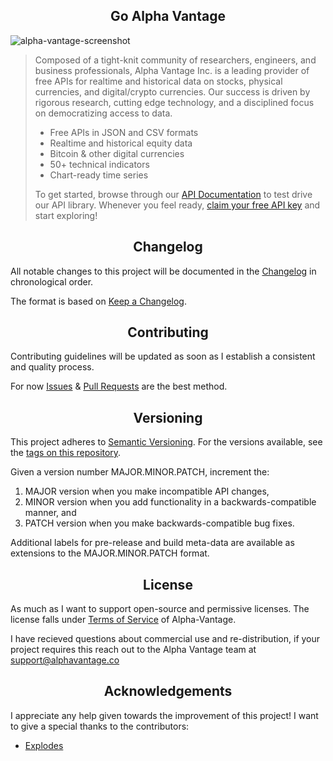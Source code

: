 <h2 align='center'>Go Alpha Vantage</h2>


![alpha-vantage-screenshot](https://user-images.githubusercontent.com/7895798/49757525-dafc2480-fc79-11e8-8459-7a4813d6903f.png)


> Composed of a tight-knit community of researchers, engineers, and business professionals, Alpha Vantage Inc. is a leading provider of free APIs for realtime and historical data on stocks, physical currencies, and digital/crypto currencies. Our success is driven by rigorous research, cutting edge technology, and a disciplined focus on democratizing access to data.  
> 
> - Free APIs in JSON and CSV formats 
> - Realtime and historical equity data
> - Bitcoin & other digital currencies 
> - 50+ technical indicators
> - Chart-ready time series
> 
> To get started, browse through our [API Documentation](https://www.alphavantage.co/documentation/) to test drive our API library. Whenever you feel ready, [claim your free API key](https://www.alphavantage.co/support/#api-key) and start exploring!


<h2 align="center">Changelog</h2>

All notable changes to this project will be documented in the [Changelog](https://github.com/cmckee-dev/go-alpha-vantage/blob/master/CHANGELOG.md) in chronological order.

The format is based on [Keep a Changelog](https://keepachangelog.com/en/1.0.0/).


<h2 align="center">Contributing</h2>

Contributing guidelines will be updated as soon as I establish a consistent and quality process.  

For now [Issues](https://github.com/cmckee-dev/go-alpha-vantage/issues) & [Pull Requests](https://github.com/cmckee-dev/go-alpha-vantage/pulls) are the best method.


<h2 align="center">Versioning</h2>

This project adheres to [Semantic Versioning](https://semver.org/spec/v2.0.0.html). For the versions available, see the [tags on this repository](https://github.com/cmckee-dev/go-alpha-vantage/tags).

Given a version number MAJOR.MINOR.PATCH, increment the:
1. MAJOR version when you make incompatible API changes,
2. MINOR version when you add functionality in a backwards-compatible manner, and
3. PATCH version when you make backwards-compatible bug fixes.

Additional labels for pre-release and build meta-data are available as extensions to the MAJOR.MINOR.PATCH format.


<h2 align="center">License</h2>

As much as I want to support open-source and permissive licenses. The license falls under [Terms of Service](https://www.alphavantage.co/terms_of_service) of Alpha-Vantage. 

I have recieved questions about commercial use and re-distribution, if your project requires this reach out to the Alpha Vantage team at support@alphavantage.co


<h2 align="center">Acknowledgements</h2>

I appreciate any help given towards the improvement of this project! I want to give a special thanks to the contributors:

- [Explodes](https://github.com/explodes)

